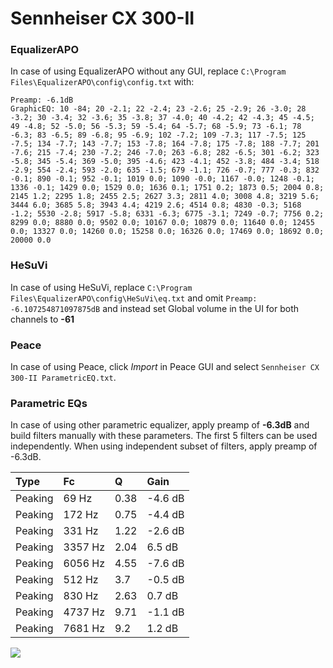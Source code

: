 # Sennheiser CX 300-II

### EqualizerAPO
In case of using EqualizerAPO without any GUI, replace `C:\Program Files\EqualizerAPO\config\config.txt`
with:
```
Preamp: -6.1dB
GraphicEQ: 10 -84; 20 -2.1; 22 -2.4; 23 -2.6; 25 -2.9; 26 -3.0; 28 -3.2; 30 -3.4; 32 -3.6; 35 -3.8; 37 -4.0; 40 -4.2; 42 -4.3; 45 -4.5; 49 -4.8; 52 -5.0; 56 -5.3; 59 -5.4; 64 -5.7; 68 -5.9; 73 -6.1; 78 -6.3; 83 -6.5; 89 -6.8; 95 -6.9; 102 -7.2; 109 -7.3; 117 -7.5; 125 -7.5; 134 -7.7; 143 -7.7; 153 -7.8; 164 -7.8; 175 -7.8; 188 -7.7; 201 -7.6; 215 -7.4; 230 -7.2; 246 -7.0; 263 -6.8; 282 -6.5; 301 -6.2; 323 -5.8; 345 -5.4; 369 -5.0; 395 -4.6; 423 -4.1; 452 -3.8; 484 -3.4; 518 -2.9; 554 -2.4; 593 -2.0; 635 -1.5; 679 -1.1; 726 -0.7; 777 -0.3; 832 -0.1; 890 -0.1; 952 -0.1; 1019 0.0; 1090 -0.0; 1167 -0.0; 1248 -0.1; 1336 -0.1; 1429 0.0; 1529 0.0; 1636 0.1; 1751 0.2; 1873 0.5; 2004 0.8; 2145 1.2; 2295 1.8; 2455 2.5; 2627 3.3; 2811 4.0; 3008 4.8; 3219 5.6; 3444 6.0; 3685 5.8; 3943 4.4; 4219 2.6; 4514 0.8; 4830 -0.3; 5168 -1.2; 5530 -2.8; 5917 -5.8; 6331 -6.3; 6775 -3.1; 7249 -0.7; 7756 0.2; 8299 0.0; 8880 0.0; 9502 0.0; 10167 0.0; 10879 0.0; 11640 0.0; 12455 0.0; 13327 0.0; 14260 0.0; 15258 0.0; 16326 0.0; 17469 0.0; 18692 0.0; 20000 0.0
```

### HeSuVi
In case of using HeSuVi, replace `C:\Program Files\EqualizerAPO\config\HeSuVi\eq.txt` and omit `Preamp:
-6.107254871097875dB` and instead set Global volume in the UI for both channels to **-61**

### Peace
In case of using Peace, click *Import* in Peace GUI and select `Sennheiser CX 300-II ParametricEQ.txt`.

### Parametric EQs
In case of using other parametric equalizer, apply preamp of **-6.3dB** and build filters manually
with these parameters. The first 5 filters can be used independently.
When using independent subset of filters, apply preamp of -6.3dB.

| Type    | Fc      |    Q | Gain    |
|:--------|:--------|:-----|:--------|
| Peaking | 69 Hz   | 0.38 | -4.6 dB |
| Peaking | 172 Hz  | 0.75 | -4.4 dB |
| Peaking | 331 Hz  | 1.22 | -2.6 dB |
| Peaking | 3357 Hz | 2.04 | 6.5 dB  |
| Peaking | 6056 Hz | 4.55 | -7.6 dB |
| Peaking | 512 Hz  | 3.7  | -0.5 dB |
| Peaking | 830 Hz  | 2.63 | 0.7 dB  |
| Peaking | 4737 Hz | 9.71 | -1.1 dB |
| Peaking | 7681 Hz | 9.2  | 1.2 dB  |

![](https://raw.githubusercontent.com/jaakkopasanen/AutoEq/master/results/headphonecom/sbaf-serious/Sennheiser%20CX%20300-II/Sennheiser%20CX%20300-II.png)